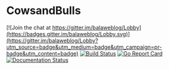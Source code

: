 # CowsandBulls

[![Join the chat at https://gitter.im/balaweblog/Lobby](https://badges.gitter.im/balaweblog/Lobby.svg)](https://gitter.im/balaweblog/Lobby?utm_source=badge&utm_medium=badge&utm_campaign=pr-badge&utm_content=badge)
[![Build Status](https://travis-ci.org/balaweblog/CowsandBulls.svg?branch=master)](https://travis-ci.org/balaweblog/CowsandBulls)
[![Go Report Card](https://goreportcard.com/badge/github.com/balaweblog/cowsandbulls)](https://goreportcard.com/report/github.com/balaweblog/cowsandbulls)
[![Documentation Status](https://readthedocs.org/projects/cowsandbulls/badge/?version=latest)](http://cowsandbulls.readthedocs.io/en/latest/?badge=latest)

